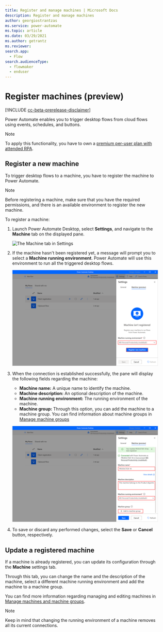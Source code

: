 ```yaml
---
title: Register and manage machines | Microsoft Docs
description: Register and manage machines
author: georgiostrantzas
ms.service: power-automate
ms.topic: article
ms.date: 03/29/2021
ms.author: getrantz
ms.reviewer:
search.app: 
  - Flow
search.audienceType: 
  - flowmaker
  - enduser
---
```


# Register machines (preview)

[!INCLUDE [cc-beta-prerelease-disclaimer](../includes/cc-beta-prerelease-disclaimer.md)]

Power Automate enables you to trigger desktop flows from cloud flows using events, schedules, and buttons. 

> [!NOTE]
> To apply this functionality, you have to own a [premium per-user plan with attended RPA](). 

## Register a new machine

To trigger desktop flows to a machine, you have to register the machine to Power Automate. 

> [!NOTE]
> Before registering a machine, make sure that you have the required
permissions, and there is an available environment to register the new machine.

To register a machine:

1. Launch Power Automate Desktop, select **Settings**, and navigate to the **Machine** tab on the displayed pane. 

    ![The Machine tab in Settings](./media/register-machiness/machine-settings.png)

1. If the machine hasn't been registered yet, a message will prompt you to select a **Machine running environment**. Power Automate will use this environment to run all the triggered desktop flows.

    ![A message that prompts user to register the machine](./media/register-machines/register-machine.png)

1. When the connection is established successfully, the pane will display the following fields regarding the machine:
    - **Machine name:** A unique name to identify the machine.
    - **Machine description:** An optional description of the machine.
    - **Machine running environment:** The running environment of the machine.
    - **Machine group:** Through this option, you can add the machine to a machine group. You can find information about machine groups in [Manage machine groups](manage-machine-groups.md)

    ![The details of a machine](./media/register-machines/machine-details.png)

1. To save or discard any performed changes, select the **Save** or **Cancel** button, respectively.

## Update a registered machine

If a machine is already registered, you can update its configuration through the **Machine** settings tab.

Through this tab, you can change the name and the description of the machine, select a different machine running environment and add the machine to a machine group.

You can find more information regarding managing and editing machines in [Manage machines and machine groups](manage-machines-portal.md).

> [!NOTE]
> Keep in mind that changing the running environment of a machine removes all its current connections.
